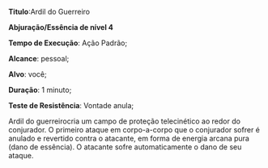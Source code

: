 **Titulo**:Ardil do Guerreiro

**Abjuração/Essência de nível 4**

**Tempo de Execução**: Ação Padrão;

**Alcance**: pessoal;

**Alvo**: você;

**Duração**: 1 minuto;

**Teste de Resistência**: Vontade anula;

Ardil do guerreirocria um campo de 
proteção telecinético ao redor do conjurador. O primeiro ataque em corpo-a-corpo que o conjurador sofrer é anulado 
e revertido contra o atacante, em forma 
de energia arcana pura (dano de essência). O atacante sofre automaticamente 
o dano de seu ataque.